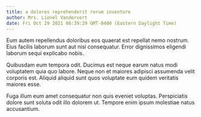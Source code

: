 ```yaml
---
title: a dolores reprehenderit rerum inventore
author: Mrs. Lionel Vandervort
date: Fri Oct 29 2021 06:39:29 GMT-0400 (Eastern Daylight Time)
---
```

Eum autem repellendus doloribus eos quaerat est repellat nemo nostrum. Eius facilis laborum sunt aut nisi consequatur. Error dignissimos eligendi laborum sequi explicabo nobis.

 Quibusdam eum tempora odit. Ducimus est neque earum natus modi voluptatem quia quo labore. Neque non et maiores adipisci assumenda velit corporis est. Aliquid aliquid sunt quos voluptate eum quidem veritatis maiores esse.

 Fuga illum eum amet consequatur non quis eveniet voluptas. Perspiciatis dolore sunt soluta odit illo dolorem ut. Tempore enim ipsum molestiae natus accusantium.